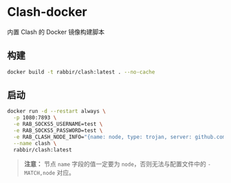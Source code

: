 # Clash-docker
内置 Clash 的 Docker 镜像构建脚本

## 构建
```bash
docker build -t rabbir/clash:latest . --no-cache
```

## 启动
```bash
docker run -d --restart always \
  -p 1080:7893 \
  -e RAB_SOCKS5_USERNAME=test \
  -e RAB_SOCKS5_PASSWORD=test \
  -e RAB_CLASH_NODE_INFO="{name: node, type: trojan, server: github.com, port: 443, password: my_password }" \
  --name clash \
  rabbir/clash:latest
```
> **注意：** 节点 `name` 字段的值一定要为 `node`，否则无法与配置文件中的 `- MATCH,node` 对应。